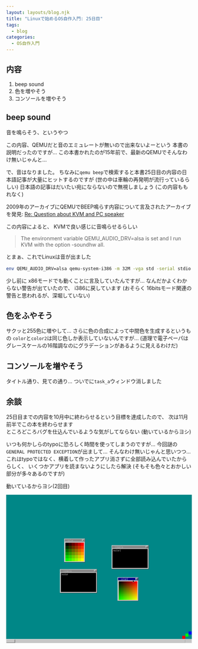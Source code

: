 ```yaml
---
layout: layouts/blog.njk
title: "Linuxで始めるOS自作入門: 25日目"
tags:
  - blog
categories:
  - OS自作入門
---
```


## 内容
1. beep sound
1. 色を増やそう
1. コンソールを増やそう

## beep sound
音を鳴らそう、というやつ

この内容、QEMUだと音のエミュレートが無いので出来ないよーという
本書の説明だったのですが...
この本書かれたのが15年前で、最新のQEMUでそんなわけ無いじゃんと...

で、音はなりました。
ちなみに`qemu beep`で検索すると本書25日目の内容の日本語記事が大量にヒットするのですが
(世の中は車輪の再発明が流行っているらしい)
日本語の記事はだいたい宛にならないので無視しましょう
(この内容ももれなく)

2009年のアーカイブにQEMUでBEEP鳴らす内容について言及されたアーカイブを発見:
[Re: Question about KVM and PC speaker](https://lists.nongnu.org/archive/html/qemu-devel/2009-04/msg01499.html)

この内容によると、 KVMで良い感じに音鳴らせるらしい  

> The environment variable QEMU_AUDIO_DRV=alsa is set and I run KVM with
the option -soundhw all.

とまぁ、これでLinuxは音が出ました

```bash
env QEMU_AUDIO_DRV=alsa qemu-system-i386 -m 32M -vga std -serial stdio -enable-kvm -soundhw all -fda haribote.img
```
少し前に x86モードでも動くことに言及していたんですが...
なんだかよくわからない警告が出ていたので、 i386に戻しています
(おそらく 16bitsモード関連の警告と思われるが、深堀していない)

## 色をふやそう
サクッと255色に増やして...
さらに色の合成によって中間色を生成するというもの
`color`と`color2`は同じ色しか表示していないんですが...
(道理で電子ペーパはグレースケールの16階調なのにグラデーションがあるように見えるわけだ)

## コンソールを増やそう
タイトル通り、見ての通り...
ついでに`task_a`ウィンドウ消しました

## 余談
25日目までの内容を10月中に終わらせるという目標を達成したので、
次は11月前半でこの本を終わらせます  
ところどころバグを仕込んでいるような気がしてならない
(動いているからヨシ)

いつも何かしらのtypoに恐ろしく時間を使ってしまうのですが...
今回謎の `GENERAL PROTECTED EXCEPTION`が出まして...
そんなわけ無いじゃんと思いつつ...  
これはtypoではなく、横着して作ったアプリ消さずに全部読み込んでいたかららしく、
いくつかアプリを読まないようにしたら解決
(そもそも色々とおかしい部分が多々あるのですが)

動いているからヨシ(2回目)

![osの画像1](os-25day.png)
